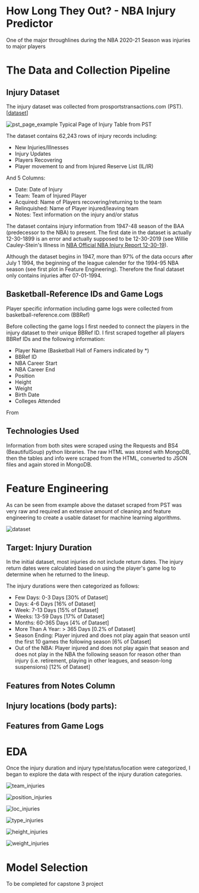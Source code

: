 # How Long They Out? - NBA Injury Predictor
One of the major throughlines during the NBA 2020-21 Season was injuries to major players 

# The Data and Collection Pipeline
## Injury Dataset
The injury dataset was collected from prosportstransactions.com (PST). [[dataset](http://prosportstransactions.com/basketball/Search/SearchResults.php?Player=&Team=&BeginDate=&EndDate=&ILChkBx=yes&InjuriesChkBx=yes&Submit=Search)]

![pst_page_example](img/pst_example.png) Typical Page of Injury Table from PST

The dataset contains 62,243 rows of injury records including:
- New Injuries/Illnesses
- Injury Updates
- Players Recovering
- Player movement to and from Injured Reserve List (IL/IR)

And 5 Columns:
- Date: Date of Injury
- Team: Team of Injured Player
- Acquired: Name of Players recovering/returning to the team
- Relinquished: Name of Player injured/leaving team
- Notes: Text information on the injury and/or status

The dataset contains injury information from 1947-48 season of the BAA (predecessor to the NBA) to present. The first date in the dataset is actually 12-30-1899 is an error and actually supposed to be 12-30-2019 (see Willie Cauley-Stein's Illness in [NBA Official NBA Injury Report 12-30-19](https://ak-static.cms.nba.com/referee/injury/Injury-Report_2019-12-30_08PM.pdf)).

Although the dataset begins in 1947, more than 97% of the data occurs after July 1 1994, the beginning of the league calender for the 1994-95 NBA season (see first plot in Feature Engineering). Therefore the final dataset only contains injuries after 07-01-1994.

## Basketball-Reference IDs and Game Logs
Player specific information including game logs were collected from basketball-reference.com (BBRef)

Before collecting the game logs I first needed to connect the players in the injury dataset to their unique BBRef ID. I first scraped together all players BBRef IDs and the following information:
- Player Name (Basketball Hall of Famers indicated by *)
- BBRef ID
- NBA Career Start
- NBA Career End
- Position
- Height
- Weight
- Birth Date
- Colleges Attended

From 

## Technologies Used
Information from both sites were scraped using the Requests and BS4 (BeautifulSoup) python libraries. The raw HTML was stored with MongoDB, then the tables and info were scraped from the HTML, converted to JSON files and again stored in MongoDB.


# Feature Engineering
As can be seen from example above the dataset scraped from PST was very raw and required an extensive amount of cleaning and feature engineering to create a usable dataset for machine learning algorithms.

![dataset](img/daily_injury_data_counts.png)

## Target: Injury Duration
In the initial dataset, most injuries do not include return dates. The injury return dates were calculated based on using the player's game log to determine when he returned to the lineup.

The injury durations were then categorized as follows:
- Few Days: 0-3 Days [30% of Dataset]
- Days: 4-6 Days [16% of Dataset]
- Week: 7-13 Days [15% of Dataset]
- Weeks: 13-59 Days [17% of Dataset]
- Months: 60-365 Days [4% of Dataset]
- More Than A Year: > 365 Days [0.2% of Dataset]
- Season Ending: Player injured and does not play again that season until the first 10 games the following season [6% of Dataset]
- Out of the NBA: Player injured and does not play again that season and does not play in the NBA the following season for reason other than injury (i.e. retirement, playing in other leagues, and season-long suspensions) [12% of Dataset]

## Features from Notes Column

Injury locations (body parts):
- 

## Features from Game Logs

# EDA
Once the injury duration and injury type/status/location were categorized, I began to explore the data with respect of the injury duration categories.

![team_injuries](img/injury_cat_teams.png)


![position_injuries](img/injury_cat_positions.png)


![loc_injuries](img/injury_cat_loc.png)

![type_injuries](img/injury_cat_type.png)

![height_injuries](img/injury_cat_height.png)

![weight_injuries](img/injury_cat_weight.png)


#

# Model Selection

To be completed for capstone 3 project